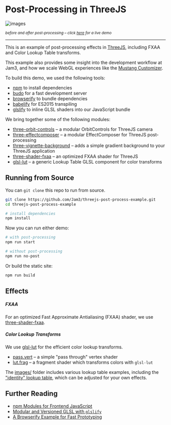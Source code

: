 # Post-Processing in ThreeJS

![images](http://i.imgur.com/bC1OMNR.jpg)

<sub>*before and after post-processing – click [here](http://jam3.github.io/threejs-post-process-example) for a live demo*</sub>

---

This is an example of post-processing effects in [ThreeJS](http://threejs.org/), including FXAA and Color Lookup Table transforms.

This example also provides some insight into the development workflow at Jam3, and how we scale WebGL experiences like the [Mustang Customizer](http://www.ford.com/cars/mustang/customizer/).

To build this demo, we used the following tools:

- [npm](https://www.npmjs.com/) to install dependencies
- [budo](https://www.npmjs.com/package/budo) for a fast development server
- [browserify](https://www.npmjs.com/package/browserify) to bundle dependencies
- [babelify](https://www.npmjs.com/package/babelify) for ES2015 transpiling
- [glslify](https://www.npmjs.com/package/glslify) to inline GLSL shaders into our JavaScript bundle

We bring together some of the following modules:

- [three-orbit-controls](https://www.npmjs.com/package/three-orbit-controls) – a modular OrbitControls for ThreeJS camera
- [three-effectcomposer](https://www.npmjs.com/package/three-effectcomposer) – a modular EffectComposer for ThreeJS post-processing
- [three-vignette-background](https://www.npmjs.com/package/three-vignette-background) – adds a simple gradient background to your ThreeJS application
- [three-shader-fxaa](https://www.npmjs.com/package/three-shader-fxaa) – an optimized FXAA shader for ThreeJS
- [glsl-lut](https://www.npmjs.com/package/glsl-lut) – a generic Lookup Table GLSL component for color transforms

## Running from Source

You can `git clone` this repo to run from source.

```sh
git clone https://github.com/Jam3/threejs-post-process-example.git
cd threejs-post-process-example

# install dependencies
npm install
```

Now you can run either demo:

```sh
# with post-processing
npm run start

# without post-processing
npm run no-post
```

Or build the static site:

```sh
npm run build
```

## Effects

##### FXAA

For an optimized Fast Approximate Antialiasing (FXAA) shader, we use [three-shader-fxaa](https://github.com/mattdesl/three-shader-fxaa).

##### Color Lookup Transforms

We use [glsl-lut](https://github.com/mattdesl/glsl-lut) for the efficient color lookup transforms.

- [pass.vert](./shaders/pass.vert) – a simple "pass through" vertex shader
- [lut.frag](./shaders/lut.frag) – a fragment shader which transforms colors with `glsl-lut`

The [images/](./images) folder includes various lookup table examples, including the ["identity" lookup table](./images/original.png), which can be adjusted for your own effects.

## Further Reading

- [npm Modules for Frontend JavaScript](https://github.com/jam3/jam3-lesson-module-basics)
- [Modular and Versioned GLSL with `glslify`](http://mattdesl.svbtle.com/glslify)
- [A Browserify Example for Fast Prototyping](https://github.com/mattdesl/browserify-example)